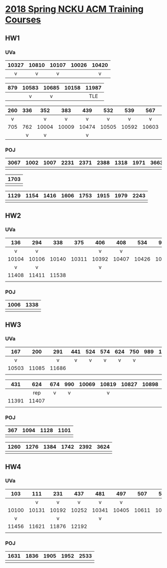 # [2018 Spring NCKU ACM Training Courses](https://toolbuddy.github.io/acp_cheatsheet/2018_spring/course.html)

## HW1

### UVa

| 10327 | 10810 | 10107 | 10026 | 10420 |
| :-:   | :-:   | :-:   | :-:   | :-:   |
| v     | v     | v     |       | v     |

| 879 | 10583 | 10685 | 10158 | 11987 |
| :-: | :-:   | :-:   | :-:   | :-:   |
|     | v     | v     |       | TLE   |

| 260 | 336 | 352   | 383   | 439   | 532   | 539   | 567   | 571   | 601   |
| :-: | :-: | :-:   | :-:   | :-:   | :-:   | :-:   | :-:   | :-:   | :-:   |
| v   |     | v     | v     | v     | v     | v     | v     |       |       |
| 705 | 762 | 10004 | 10009 | 10474 | 10505 | 10592 | 10603 | 10946 | 11624 |
|     | v   | v     |       | v     |       |       |       | v     |       |


### POJ

| 3067 | 1002 | 1007 | 2231 | 2371 | 2388 | 1318 | 1971 | 3663 | 3664 |
| :-:  | :-:  | :-:  | :-:  | :-:  | :-:  | :-:  | :-:  | :-:  | :-:  |
|      |      |      |      |      |      |      |      |      |      |

| 1703 |
| :-:  |
|      |

| 1129 | 1154 | 1416 | 1606 | 1753 | 1915 | 1979 | 2243 |
| :-:  | :-:  | :-:  | :-:  | :-:  | :-:  | :-:  | :-:  |
|      |      |      |      |      |      |      |      |

## HW2

### UVa

| 136   | 294   | 338   | 375   | 406   | 408   | 534   | 906   | 10035 | 10090 |
| :-:   | :-:   | :-:   | :-:   | :-:   | :-:   | :-:   | :-:   | :-:   | :-:   |
| v     | v     |       |       | v     | v     |       | v     |       |       |
| 10104 | 10106 | 10140 | 10311 | 10392 | 10407 | 10426 | 10494 | 10606 | 10990 |
| v     | v     |       |       | v     |       |       |       |       |       |
| 11408 | 11411 | 11538 |
|       |       |       |

### POJ

| 1006 | 1338 |
| :-:  | :-:  |
|      |      |

## HW3

### UVa
| 167   | 200   | 291   | 441 | 524 | 574 | 624 | 750 | 989 | 10305 |
| :-:   | :-:   | :-:   | :-: | :-: | :-: | :-: | :-: | :-: | :-:   |
| v     |       | v     | v   | v   | v   | v   | v   |     |       |
| 10503 | 11085 | 11686 |
|       |       |       |

| 431   | 624   | 674 | 990 | 10069 | 10819 | 10827 | 10898 | 10943 | 10980 |
| :-:   | :-:   | :-: | :-: | :-:   | :-:   | :-:   | :-:   | :-:   | :-:   |
|       | rep   | v   | v   |       | v     |       |       |       |       |
| 11391 | 11407 |
|       |       |

### POJ
| 367 | 1094 | 1128 | 1101 |
| :-: | :-:  | :-:  | :-:  |
|     |      |      |      |

| 1260 | 1276 | 1384 | 1742 | 2392 | 3624 |
| :-:  | :-:  | :-:  | :-:  | :-:  | :-:  |
|      |      |      |      |      |      |

## HW4

### UVa

| 103   | 111   | 231   | 437   | 481   | 497   | 507   | 531   | 714   | 10066 |
| :-:   | :-:   | :-:   | :-:   | :-:   | :-:   | :-:   | :-:   | :-:   | :-:   |
|       | v     | v     | v     | v     | v     |       | v     |       | v     |
| 10100 | 10131 | 10192 | 10252 | 10341 | 10405 | 10611 | 10635 | 10723 | 11413 |
| v     |       | v     |       | v     |       |       |       |       |       |
| 11456 | 11621 | 11876 | 12192 |
|       |       |       |       |

### POJ

| 1631 | 1836 | 1905 | 1952 | 2533 |
| :-:  | :-:  | :-:  | :-:  | :-:  |
|      |      |      |      |      |
